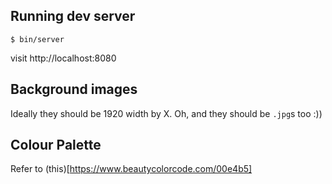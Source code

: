 ## Running dev server

`$ bin/server`

visit http://localhost:8080


## Background images

Ideally they should be 1920 width by X. Oh, and they should be `.jpg`s too :))


## Colour Palette

Refer to (this)[https://www.beautycolorcode.com/00e4b5]

